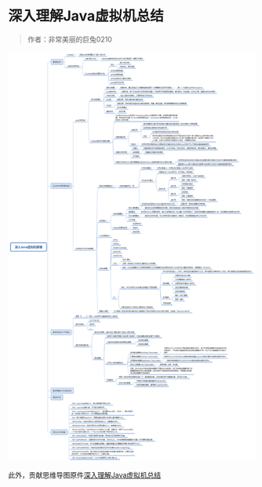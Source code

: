 # 深入理解Java虚拟机总结 #
> 作者：非常美丽的巨兔0210

![深入理解Java虚拟机总结](https://raw.githubusercontent.com/MutualExclusion/solarcat/master/img-folder/深入Java虚拟机原理.png)

此外，贡献思维导图原件[深入理解Java虚拟机总结](https://github.com/MutualExclusion/solarcat/blob/master/思维导图原件/深入Java虚拟机原理.xmind)